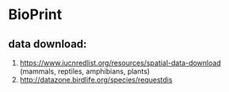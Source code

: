 # BioPrint

## data download:
1. https://www.iucnredlist.org/resources/spatial-data-download (mammals, reptiles, amphibians, plants)
2. http://datazone.birdlife.org/species/requestdis
